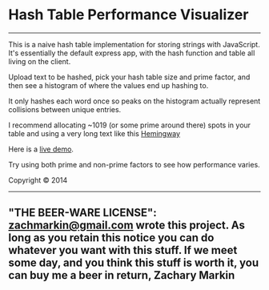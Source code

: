 # Hash Table Performance Visualizer
------------------------------------

This is a naive hash table implementation for storing strings with JavaScript. It's essentially the default express app, with the
hash function and table all living on the client.

Upload text to be hashed, pick your hash table size and prime factor, and then see a histogram of where the values end up hashing to.

It only hashes each word once so peaks on the histogram actually represent collisions between unique entries.

I recommend allocating ~1019 (or some prime around there) spots in your table and using a very long text like this <a href="https://archive.org/stream/firstfortyninest030256mbp/firstfortyninest030256mbp_djvu.txt">Hemingway</a>

Here is a <a href="http://htv.zachmarkin.com">live demo</a>.

Try using both prime and non-prime factors to see how performance varies.

Copyright © 2014


---------------------------------------------------------------------------------
"THE BEER-WARE LICENSE":
<zachmarkin@gmail.com> wrote this project. As long as you retain this notice you
can do whatever you want with this stuff. If we meet some day, and you think
this stuff is worth it, you can buy me a beer in return, Zachary Markin
---------------------------------------------------------------------------------

